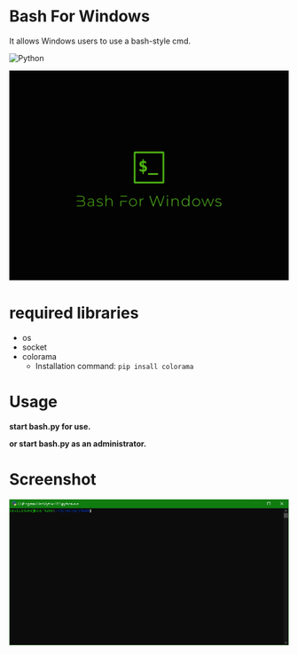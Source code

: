# Bash For Windows
It allows Windows users to use a bash-style cmd.

![Python](https://img.shields.io/badge/python3-%2314354C.svg?style=for-the-badge&logo=python&logoColor=ffd342&color=3673a5)

![logo](bfw.jpg)

# required libraries
- os
- socket
- colorama
  - Installation command: `pip insall colorama`


# Usage
**start bash.py for use.**

**or start bash.py as an administrator.**

# Screenshot
![screenshot](ss.png)